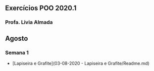 ## Exercícios POO 2020.1
### Profa. Livia Almada

## Agosto
### Semana 1
- [Lapiseira e Grafite](03-08-2020 - Lapiseira e Grafite/Readme.md)

